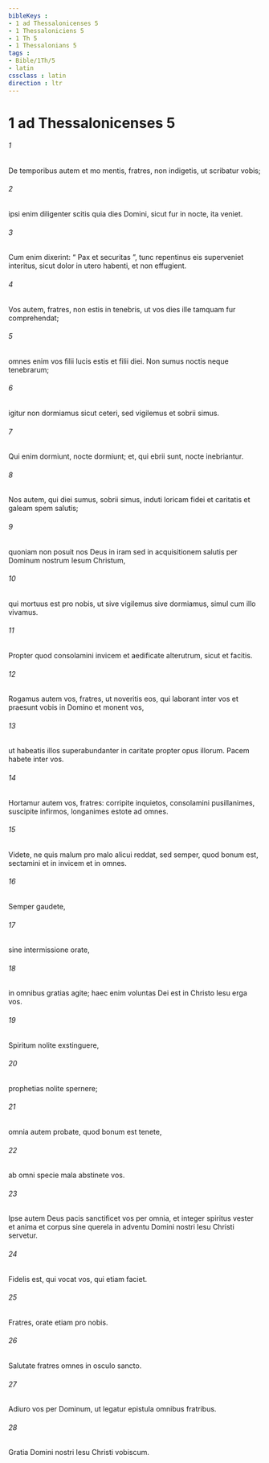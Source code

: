 ```yaml
---
bibleKeys : 
- 1 ad Thessalonicenses 5
- 1 Thessaloniciens 5
- 1 Th 5
- 1 Thessalonians 5
tags : 
- Bible/1Th/5
- latin
cssclass : latin
direction : ltr
---
```


# 1 ad Thessalonicenses 5

###### 1
De temporibus autem et mo mentis, fratres, non indigetis, ut scribatur vobis; 
###### 2
ipsi enim diligenter scitis quia dies Domini, sicut fur in nocte, ita veniet. 
###### 3
Cum enim dixerint: “ Pax et securitas ”, tunc repentinus eis superveniet interitus, sicut dolor in utero habenti, et non effugient. 
###### 4
Vos autem, fratres, non estis in tenebris, ut vos dies ille tamquam fur comprehendat; 
###### 5
omnes enim vos filii lucis estis et filii diei. Non sumus noctis neque tenebrarum; 
###### 6
igitur non dormiamus sicut ceteri, sed vigilemus et sobrii simus.
###### 7
Qui enim dormiunt, nocte dormiunt; et, qui ebrii sunt, nocte inebriantur. 
###### 8
Nos autem, qui diei sumus, sobrii simus, induti loricam fidei et caritatis et galeam spem salutis; 
###### 9
quoniam non posuit nos Deus in iram sed in acquisitionem salutis per Dominum nostrum Iesum Christum, 
###### 10
qui mortuus est pro nobis, ut sive vigilemus sive dormiamus, simul cum illo vivamus. 
###### 11
Propter quod consolamini invicem et aedificate alterutrum, sicut et facitis.
###### 12
Rogamus autem vos, fratres, ut noveritis eos, qui laborant inter vos et praesunt vobis in Domino et monent vos, 
###### 13
ut habeatis illos superabundanter in caritate propter opus illorum. Pacem habete inter vos. 
###### 14
Hortamur autem vos, fratres: corripite inquietos, consolamini pusillanimes, suscipite infirmos, longanimes estote ad omnes. 
###### 15
Videte, ne quis malum pro malo alicui reddat, sed semper, quod bonum est, sectamini et in invicem et in omnes. 
###### 16
Semper gaudete, 
###### 17
sine intermissione orate, 
###### 18
in omnibus gratias agite; haec enim voluntas Dei est in Christo Iesu erga vos. 
###### 19
Spiritum nolite exstinguere, 
###### 20
prophetias nolite spernere; 
###### 21
omnia autem probate, quod bonum est tenete, 
###### 22
ab omni specie mala abstinete vos.
###### 23
Ipse autem Deus pacis sanctificet vos per omnia, et integer spiritus vester et anima et corpus sine querela in adventu Domini nostri Iesu Christi servetur. 
###### 24
Fidelis est, qui vocat vos, qui etiam faciet.
###### 25
Fratres, orate etiam pro nobis.
###### 26
Salutate fratres omnes in osculo sancto. 
###### 27
Adiuro vos per Dominum, ut legatur epistula omnibus fratribus. 
###### 28
Gratia Domini nostri Iesu Christi vobiscum.
